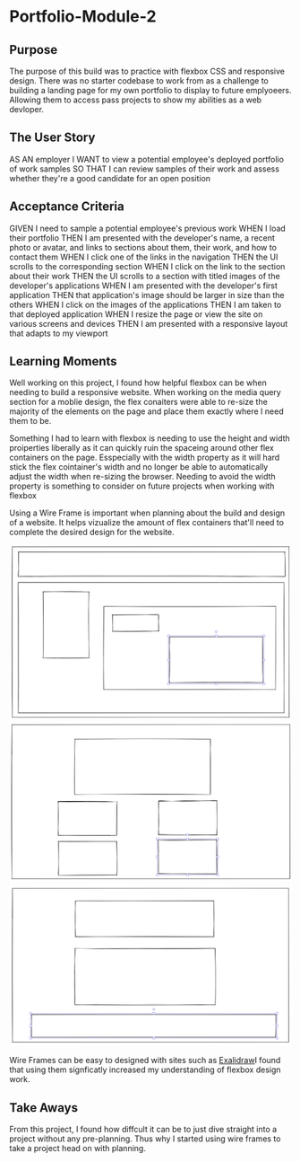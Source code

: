 # Portfolio-Module-2

## Purpose

The purpose of this build was to practice with flexbox CSS and responsive design. There was no starter codebase to work from as a challenge to building a landing page for my own portfolio to display to future emplyoeers. Allowing them to access pass projects to show my abilities as a web devloper.

## The User Story

AS AN employer
I WANT to view a potential employee's deployed portfolio of work samples
SO THAT I can review samples of their work and assess whether they're a good candidate for an open position

## Acceptance Criteria

GIVEN I need to sample a potential employee's previous work
WHEN I load their portfolio
THEN I am presented with the developer's name, a recent photo or avatar, and links to sections about them, their work, and how to contact them
WHEN I click one of the links in the navigation
THEN the UI scrolls to the corresponding section
WHEN I click on the link to the section about their work
THEN the UI scrolls to a section with titled images of the developer's applications
WHEN I am presented with the developer's first application
THEN that application's image should be larger in size than the others
WHEN I click on the images of the applications
THEN I am taken to that deployed application
WHEN I resize the page or view the site on various screens and devices
THEN I am presented with a responsive layout that adapts to my viewport

## Learning Moments

Well working on this project, I found how helpful flexbox can be when needing to build a responsive website. When working on the media query section for a moblie design, the flex conaiters were able to re-size the majority of the elements on the page and place them exactly where I need them to be.

Something I had to learn with flexbox is needing to use the height and width proiperties liberally as it can quickly ruin the spaceing around other flex containers on the page. Esspecially with the width property as it will hard stick the flex cointainer's width and no longer be able to automatically adjust the width when re-sizing the browser. Needing to avoid the width property is something to consider on future projects when working with flexbox

Using a Wire Frame is important when planning about the build and design of a website. It helps vizualize the amount of flex containers that'll need to complete the desired design for the website.

![WireFrame of the about me section](./Assests/images/Wirefram-about.png)
![WireFrame of the work section](./Assests/images/wireframe-work.png)
![WireFrame of the contact me section](./Assests/images/Wirefram-contact.png)

Wire Frames can be easy to designed with sites such as [Exalidraw](https://excalidraw.com/)I found that using them signficatly increased my understanding of flexbox design work.

## Take Aways

From this project, I found how diffcult it can be to just dive straight into a project without any pre-planning. Thus why I started using wire frames to take a project head on with planning.
